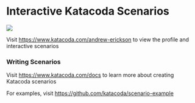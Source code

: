# Interactive Katacoda Scenarios

[![](http://shields.katacoda.com/katacoda/andrew-erickson/count.svg)](https://www.katacoda.com/andrew-erickson "Get your profile on Katacoda.com")

Visit https://www.katacoda.com/andrew-erickson to view the profile and interactive scenarios

### Writing Scenarios
Visit https://www.katacoda.com/docs to learn more about creating Katacoda scenarios

For examples, visit https://github.com/katacoda/scenario-example
